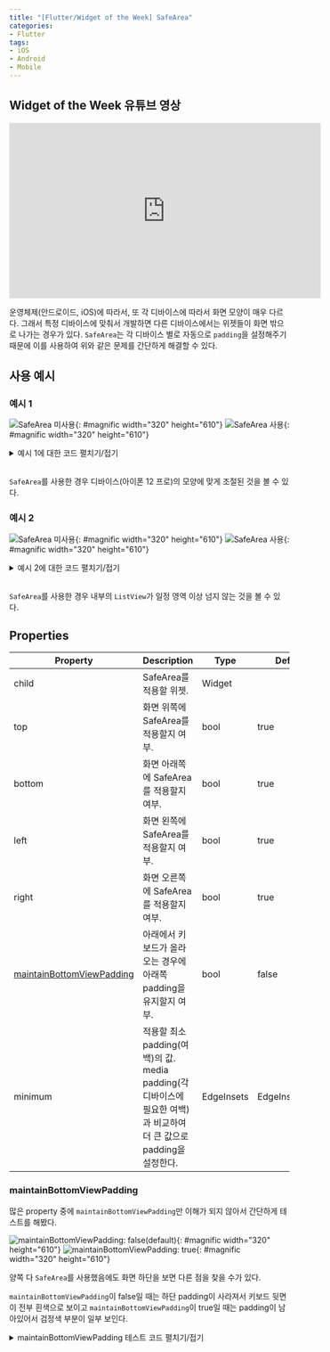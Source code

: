 ```yaml
---
title: "[Flutter/Widget of the Week] SafeArea"
categories:
- Flutter
tags:
- iOS
- Android
- Mobile
---
```


## Widget of the Week 유튜브 영상

<iframe width="560" height="315" src="https://www.youtube.com/embed/lkF0TQJO0bA?cc_load_policy=1" frameborder="0" allowfullscreen></iframe>

<br>

운영체제(안드로이드, iOS)에 따라서, 또 각 디바이스에 따라서 화면 모양이 매우 다르다. 그래서 특정 디바이스에 맞춰서 개발하면 다른 디바이스에서는 위젯들이 화면 밖으로 나가는 경우가 있다. `SafeArea`는 각 디바이스 별로 자동으로 `padding`을 설정해주기 때문에 이를 사용하여 위와 같은 문제를 간단하게 해결할 수 있다.
## 사용 예시

### 예시 1

![SafeArea 미사용](/assets/flutter/WidgetOfTheWeek/1.SafeArea/NoSafeArea1.png){: #magnific width="320" height="610"}
![SafeArea 사용](/assets/flutter/WidgetOfTheWeek/1.SafeArea/SafeArea1.png){: #magnific width="320" height="610"}

<details markdown="1">
  <summary>예시 1에 대한 코드 펼치기/접기</summary>

``` dart
Scaffold(
  body: SafeArea(
    child: Container(
      color: Colors.yellow,
      child: Center(
        child: Text(
          'SafeArea',
          style: TextStyle(
            color: Colors.blue,
            fontSize: 40,
            fontWeight: FontWeight.bold,
          ),
        ),
      ),
    ),
  ),
)
```

</details>
<br>

`SafeArea`를 사용한 경우 디바이스(아이폰 12 프로)의 모양에 맞게 조절된 것을 볼 수 있다.

### 예시 2

![SafeArea 미사용](/assets/flutter/WidgetOfTheWeek/1.SafeArea/NoSafeArea2.png){: #magnific width="320" height="610"}
![SafeArea 사용](/assets/flutter/WidgetOfTheWeek/1.SafeArea/SafeArea2.png){: #magnific width="320" height="610"}

<details markdown="1">
  <summary>예시 2에 대한 코드 펼치기/접기</summary>

``` dart
Scaffold(
  body: SafeArea(
    child: ListView(
      children: List.generate(50, (index) => Text('SafeArea Example $index')),
    ),
  ),
)
```

</details>
<br>

`SafeArea`를 사용한 경우 내부의 `ListView`가 일정 영역 이상 넘지 않는 것을 볼 수 있다.

## Properties

| Property                  	| Description 	| Type       	| Default         	|
|---------------------------	|-------------	|------------	|-----------------	|
| child                     	|  SafeArea를 적용할 위젯.    	| Widget     	|                 	|
| top                       	| 화면 위쪽에 SafeArea를 적용할지 여부.	| bool       	| true            	|
| bottom                    	| 화면 아래쪽에 SafeArea를 적용할지 여부.	| 	bool       	| true            	|
| left                      	| 화면 왼쪽에 SafeArea를 적용할지 여부. 	| bool       	| true            	|
| right                     	| 화면 오른쪽에 SafeArea를 적용할지 여부. 	| bool       	| true            	|
|[ maintainBottomViewPadding](/flutter/flutter-widget-of-the-week-safearea/#maintainbottomviewpadding) 	| 아래에서 키보드가 올라오는 경우에 아래쪽 padding을 유지할지 여부.  	| bool       	| false           	|
| minimum                   	| 적용할 최소 padding(여백)의 값.  media padding(각 디바이스에 필요한 여백)과 비교하여 더 큰 값으로 padding을 설정한다.	| EdgeInsets 	| EdgeInsets.zero 	|


### maintainBottomViewPadding

많은 property 중에 `maintainBottomViewPadding`만 이해가 되지 않아서 간단하게 테스트를 해봤다.

![maintainBottomViewPadding: false(default)](/assets/flutter/WidgetOfTheWeek/1.SafeArea/maintainBottomViewPaddingFalse.png){: #magnific width="320" height="610"}
![maintainBottomViewPadding: true](/assets/flutter/WidgetOfTheWeek/1.SafeArea/maintainBottomViewPaddingTrue.png){: #magnific width="320" height="610"}

양쪽 다 `SafeArea`를 사용했음에도 화면 하단을 보면 다른 점을 찾을 수가 있다.

`maintainBottomViewPadding`이 false일 때는 하단 padding이 사라져서 키보드 뒷면이 전부 흰색으로 보이고 `maintainBottomViewPadding`이 true일 때는 padding이 남아있어서 검정색 부분이 일부 보인다.

<details markdown="1">
  <summary>maintainBottomViewPadding 테스트 코드 펼치기/접기</summary>

``` dart
Scaffold(
  body: SafeArea(
    maintainBottomViewPadding: true,
    child: TextField(),
  ),
)
```

</details>
